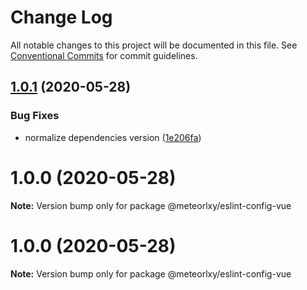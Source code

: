 # Change Log

All notable changes to this project will be documented in this file.
See [Conventional Commits](https://conventionalcommits.org) for commit guidelines.

## [1.0.1](http://git.code.oa.com/javascript/rules/compare/@meteorlxy/eslint-config-vue@1.0.0...@meteorlxy/eslint-config-vue@1.0.1) (2020-05-28)


### Bug Fixes

* normalize dependencies version ([1e206fa](http://git.code.oa.com/javascript/rules/commits/1e206faa32ccbc82d46b53981a656bc58726e3f8))





# 1.0.0 (2020-05-28)

**Note:** Version bump only for package @meteorlxy/eslint-config-vue





# 1.0.0 (2020-05-28)

**Note:** Version bump only for package @meteorlxy/eslint-config-vue
